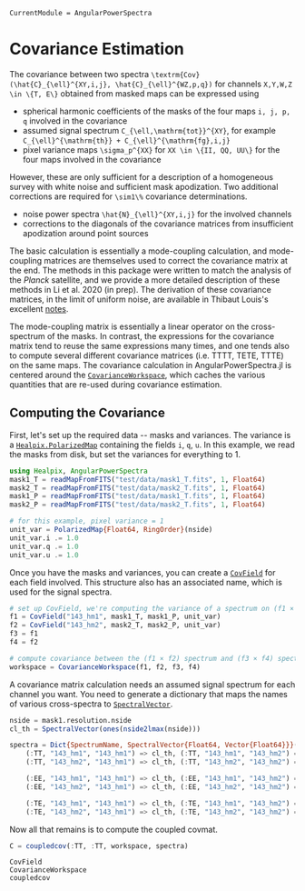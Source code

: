 ```@meta
CurrentModule = AngularPowerSpectra
```

# Covariance Estimation

The covariance between two spectra ``\textrm{Cov}(\hat{C}_{\ell}^{XY,i,j}, \hat{C}_{\ell}^{WZ,p,q})`` for channels ``X,Y,W,Z \in \{T, E\}`` obtained from masked maps can be expressed using
* spherical harmonic coefficients of the masks of the four maps ``i, j, p, q`` involved in the covariance
* assumed signal spectrum ``C_{\ell,\mathrm{tot}}^{XY}``, for example ``C_{\ell}^{\mathrm{th}} + C_{\ell}^{\mathrm{fg},i,j}``
* pixel variance maps ``\sigma_p^{XX}`` for ``XX \in \{II, QQ, UU\}`` for the four maps involved in the covariance

However, these are only sufficient for a description of a homogeneous survey with white noise and sufficient mask apodization. Two additional corrections are required for ``\sim1\%`` covariance determinations.
* noise power spectra ``\hat{N}_{\ell}^{XY,i,j}`` for the involved channels
* corrections to the diagonals of the covariance matrices from insufficient apodization around point sources

The basic calculation is essentially a mode-coupling calculation, and mode-coupling matrices are themselves used to correct the covariance matrix at the end. The methods in this package were written to match the analysis of the *Planck* satellite, and we provide a more detailed description of these methods in Li et al. 2020 (in prep). The derivation of these covariance matrices, in the limit of uniform noise, are available in Thibaut Louis's excellent [notes](https://pspy.readthedocs.io/en/latest/scientific_doc.pdf).

The mode-coupling matrix is essentially a linear operator on the cross-spectrum of the masks. In contrast, the expressions for the covariance matrix tend to reuse the same expressions many times, and one tends also to compute several different covariance matrices (i.e. TTTT, TETE, TTTE) on the same maps. The covariance calculation in AngularPowerSpectra.jl is centered around the [`CovarianceWorkspace`](@ref), which caches the various quantities that are re-used during covariance estimation.

## Computing the Covariance

First, let's set up the required data -- masks and variances. The variance is a [`Healpix.PolarizedMap`](https://ziotom78.github.io/Healpix.jl/dev/mapfunc/#Healpix.PolarizedMap) containing the fields `i`, `q`, `u`. In this example, we read the masks from disk, but set the variances for everything to 1.
```julia
using Healpix, AngularPowerSpectra
mask1_T = readMapFromFITS("test/data/mask1_T.fits", 1, Float64)
mask2_T = readMapFromFITS("test/data/mask2_T.fits", 1, Float64)
mask1_P = readMapFromFITS("test/data/mask1_T.fits", 1, Float64)
mask2_P = readMapFromFITS("test/data/mask2_T.fits", 1, Float64)

# for this example, pixel variance = 1
unit_var = PolarizedMap{Float64, RingOrder}(nside)
unit_var.i .= 1.0
unit_var.q .= 1.0
unit_var.u .= 1.0
```
Once you have the masks and variances, you can create a [`CovField`](@ref) for each field involved. This
structure also has an associated name, which is used for the signal spectra.
```julia
# set up CovField, we're computing the variance of a spectrum on (f1 × f2)
f1 = CovField("143_hm1", mask1_T, mask1_P, unit_var)
f2 = CovField("143_hm2", mask2_T, mask2_P, unit_var)
f3 = f1
f4 = f2

# compute covariance between the (f1 × f2) spectrum and (f3 × f4) spectrum  
workspace = CovarianceWorkspace(f1, f2, f3, f4)
```
A covariance matrix calculation needs an assumed signal spectrum for each channel you want. 
You need to generate a dictionary that maps the names of various cross-spectra to [`SpectralVector`](@ref).
```julia
nside = mask1.resolution.nside
cl_th = SpectralVector(ones(nside2lmax(nside)))

spectra = Dict{SpectrumName, SpectralVector{Float64, Vector{Float64}}}(
    (:TT, "143_hm1", "143_hm1") => cl_th, (:TT, "143_hm1", "143_hm2") => cl_th,
    (:TT, "143_hm2", "143_hm1") => cl_th, (:TT, "143_hm2", "143_hm2") => cl_th,

    (:EE, "143_hm1", "143_hm1") => cl_th, (:EE, "143_hm1", "143_hm2") => cl_th,
    (:EE, "143_hm2", "143_hm1") => cl_th, (:EE, "143_hm2", "143_hm2") => cl_th ,

    (:TE, "143_hm1", "143_hm1") => cl_th, (:TE, "143_hm1", "143_hm2") => cl_th,
    (:TE, "143_hm2", "143_hm1") => cl_th, (:TE, "143_hm2", "143_hm2") => cl_th)
```

Now all that remains is to compute the coupled covmat.

```julia
C = coupledcov(:TT, :TT, workspace, spectra)
```

```@docs
CovField
CovarianceWorkspace
coupledcov
``` 
